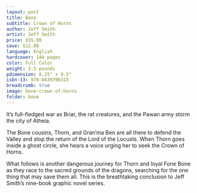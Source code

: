 ```yaml
---
layout: post
title: Bone
subtitle: Crown of Horns
author: Jeff Smith
artist: Jeff Smith
price: $55.00
save: $12.00
language: English
hardcover: 144 pages
color: Full Color
weight: 3.5 pounds
pdimension: 6.25" x 9.5"
isbn-13: 978-0439706315
breadcrumb: true
image: bone-crown-of-horns
folder: bone
---
```


It’s full-fledged war as Briar, the rat creatures, and the Pawan army storm the city of Atheia. 

The Bone cousins, Thorn, and Gran’ma Ben are all there to defend the Valley and stop the return of the Lord of the Locusts. When Thorn goes inside a ghost circle, she hears a voice urging her to seek the Crown of Horns. 

What follows is another dangerous journey for Thorn and loyal Fone Bone as they race to the sacred grounds of the dragons, searching for the one thing that may save them all. This is the breathtaking conclusion to Jeff Smith’s nine-book graphic novel series.
